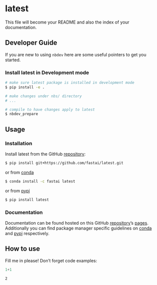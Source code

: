 # latest


<!-- WARNING: THIS FILE WAS AUTOGENERATED! DO NOT EDIT! -->

This file will become your README and also the index of your
documentation.

## Developer Guide

If you are new to using `nbdev` here are some useful pointers to get you
started.

### Install latest in Development mode

``` sh
# make sure latest package is installed in development mode
$ pip install -e .

# make changes under nbs/ directory
# ...

# compile to have changes apply to latest
$ nbdev_prepare
```

## Usage

### Installation

Install latest from the GitHub
[repository](https://github.com/fastai/latest):

``` sh
$ pip install git+https://github.com/fastai/latest.git
```

or from [conda](https://anaconda.org/fastai/latest)

``` sh
$ conda install -c fastai latest
```

or from [pypi](https://pypi.org/project/latest/)

``` sh
$ pip install latest
```

### Documentation

Documentation can be found hosted on this GitHub
[repository](https://github.com/fastai/latest)’s
[pages](https://fastai.github.io/latest/). Additionally you can find
package manager specific guidelines on
[conda](https://anaconda.org/fastai/latest) and
[pypi](https://pypi.org/project/latest/) respectively.

## How to use

Fill me in please! Don’t forget code examples:

``` python
1+1
```

    2
